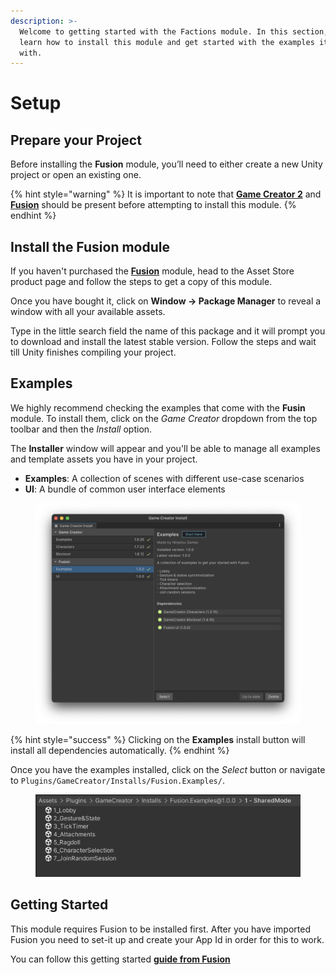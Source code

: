 ```yaml
---
description: >-
  Welcome to getting started with the Factions module. In this section, you’ll
  learn how to install this module and get started with the examples it comes
  with.
---
```


# Setup

## Prepare your Project

Before installing the **Fusion** module, you’ll need to either create a new Unity project or open an existing one.

{% hint style="warning" %}
It is important to note that [**Game Creator 2**](https://assetstore.unity.com/packages/tools/game-toolkits/game-creator-2-203069) and [**Fusion**](https://assetstore.unity.com/packages/tools/network/photon-fusion-267958) should be present before attempting to install this module.
{% endhint %}

## Install the Fusion module

If you haven't purchased the [**Fusion**](https://u3d.as/2Cws) module, head to the Asset Store product page and follow the steps to get a copy of this module.

Once you have bought it, click on **Window → Package Manager** to reveal a window with all your available assets.

Type in the little search field the name of this package and it will prompt you to download and install the latest stable version. Follow the steps and wait till Unity finishes compiling your project.



## Examples

We highly recommend checking the examples that come with the **Fusin** module. To install them, click on the _Game Creator_ dropdown from the top toolbar and then the _Install_ option.

The **Installer** window will appear and you'll be able to manage all examples and template assets you have in your project.

* **Examples**: A collection of scenes with different use-case scenarios
* **UI**: A bundle of common user interface elements

<figure><img src="../../.gitbook/assets/image (4) (1).png" alt=""><figcaption></figcaption></figure>

{% hint style="success" %}
Clicking on the **Examples** install button will install all dependencies automatically.
{% endhint %}

Once you have the examples installed, click on the _Select_ button or navigate to `Plugins/GameCreator/Installs/Fusion.Examples/`.

<figure><img src="../../.gitbook/assets/image (1) (1) (1).png" alt=""><figcaption></figcaption></figure>



## Getting Started

This module requires Fusion to be installed first. After you have imported Fusion you need to set-it up and create your App Id in order for this to work.

You can follow this getting started [**guide from Fusion**](https://doc.photonengine.com/fusion/current/tutorials/shared-mode-basics/1-getting-started)

